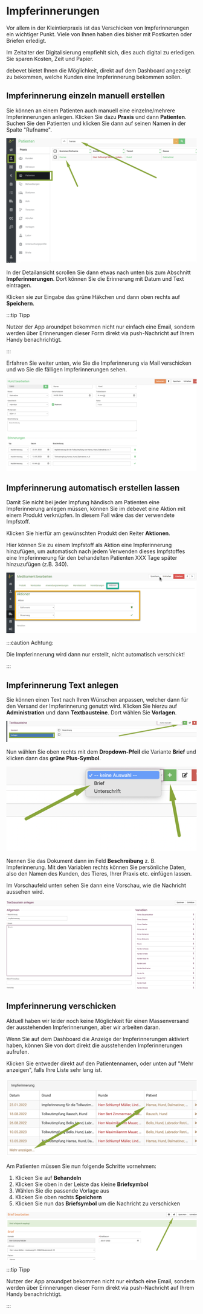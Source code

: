 # Impferinnerungen  

Vor allem in der Kleintierpraxis ist das Verschicken von Impferinnerungen ein wichtiger Punkt. Viele von Ihnen haben dies bisher
mit Postkarten oder Briefen erledigt. 

Im Zeitalter der Digitalisierung empfiehlt sich, dies auch digital zu erledigen. Sie sparen Kosten, Zeit und Papier. 

debevet bietet Ihnen die Möglichkeit, direkt auf dem Dashboard angezeigt zu bekommen, welche Kunden eine Impferinnerung bekommen sollen.   

## Impferinnerung einzeln manuell erstellen  

Sie können an einem Patienten auch manuell eine einzelne/mehrere Impferinnerungen anlegen. Klicken Sie dazu **Praxis** und dann **Patienten**. 
Suchen Sie den Patienten und klicken Sie dann auf seinen Namen in der Spalte "Rufname".  

![](../../static/img/Admin/Patient_impferinnerung1.png)  

In der Detailansicht scrollen Sie dann etwas nach unten bis zum Abschnitt **Impferinnerungen**. Dort können Sie die Erinnerung mit Datum und Text eintragen. 

Klicken sie zur Eingabe das grüne Häkchen und dann oben rechts auf **Speichern**.

:::tip Tipp

Nutzer der App aroundpet bekommen nicht nur einfach eine Email, sondern werden über Erinnerungen dieser Form direkt via
push-Nachricht auf Ihrem Handy benachrichtigt.

:::    

Erfahren Sie weiter unten, wie Sie die Impferinnerung via Mail verschicken und wo Sie die fälligen Impferinnerungen sehen.  

![](../../static/img/Admin/Patient_impferinnerung2.png)  

## Impferinnerung automatisch erstellen lassen  

Damit Sie nicht bei jeder Impfung händisch am Patienten eine Impferinnerung anlegen müssen, können Sie im debevet eine Aktion 
mit einem Produkt verknüpfen. In diesem Fall wäre das der verwendete Impfstoff.

Klicken Sie hierfür am gewünschten Produkt den Reiter **Aktionen**.

Hier können Sie zu einem Impfstoff als Aktion eine Impferinnerung hinzufügen, um automatisch nach jedem Verwenden dieses 
Impfstoffes eine Impferinnerung für den behandelten Patienten XXX Tage später hinzuzufügen (z.B. 340). 

![](../../static/img/Warenwirtschaft/Produkten_bestimmte_Aktionen_zuweisen.png)   

:::caution Achtung: 

Die Impferinnerung wird dann nur erstellt, nicht automatisch verschickt!  

:::

## Impferinnerung Text anlegen 

Sie können einen Text nach Ihren Wünschen anpassen, welcher dann für den Versand der Impferinnerung genutzt wird. 
Klicken Sie hierzu auf **Administration** und dann **Textbausteine**. Dort wählen Sie **Vorlagen**.  

![](../../static/img/Admin/Impferinnerung1.png)  

Nun wählen Sie oben rechts mit dem **Dropdown-Pfeil** die Variante **Brief** und klicken dann das **grüne Plus-Symbol**.  
  
![](../../static/img/Admin/Impferinnerung2.png)  

Nennen Sie das Dokument dann im Feld **Beschreibung** z. B. Impferinnerung. Mit den Variablen rechts können Sie persönliche Daten,
also den Namen des Kunden, des Tieres, Ihrer Praxis etc. einfügen lassen. 

Im Vorschaufeld unten sehen Sie dann eine Vorschau, wie die Nachricht aussehen wird. 

![](../../static/img/Admin/Impferinnerung3.png)

## Impferinnerung verschicken 

Aktuell haben wir leider noch keine Möglichkeit für einen Massenversand der ausstehenden Impferinnerungen, aber wir arbeiten daran.

Wenn Sie auf dem Dashboard die Anzeige der Impferinnerungen aktiviert haben, können Sie von dort direkt die ausstehenden Impferinnerungen aufrufen.  

Klicken Sie entweder direkt auf den Patientennamen, oder unten auf "Mehr anzeigen", falls Ihre Liste sehr lang ist.  

![](../../static/img/Admin/Impferinnerung5.png)

Am Patienten müssen Sie nun folgende Schritte vornehmen:

1. Klicken Sie auf **Behandeln**  
2. Klicken Sie oben in der Leiste das kleine **Briefsymbol**  
3. Wählen Sie die passende Vorlage aus 
4. Klicken Sie oben rechts **Speichern**
5. Klicken Sie nun das **Briefsymbol** um die Nachricht zu verschicken   

![](../../static/img/Admin/Impferinnerung_schicken.png)

:::tip Tipp

Nutzer der App aroundpet bekommen nicht nur einfach eine Email, sondern werden über Erinnerungen dieser Form direkt via
push-Nachricht auf Ihrem Handy benachrichtigt.

:::  

